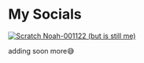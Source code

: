 # My Socials
[![Scratch](https://scratch.mit.edu/favicon.ico) Noah-001122 (but is still me)](https://scratch.mit.edu/users/Noah-001122/)

adding soon more😅
